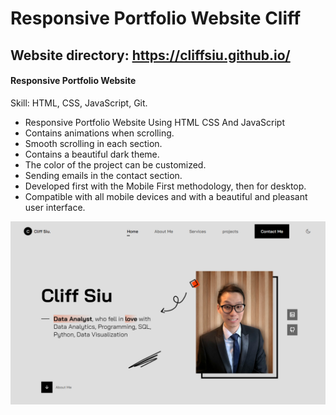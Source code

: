 # Responsive Portfolio Website Cliff
## Website directory: https://cliffsiu.github.io/
#### Responsive Portfolio Website 


Skill: HTML, CSS, JavaScript, Git.

- Responsive Portfolio Website Using HTML CSS And JavaScript
- Contains animations when scrolling.
- Smooth scrolling in each section.
- Contains a beautiful dark theme.
- The color of the project can be customized.
- Sending emails in the contact section.
- Developed first with the Mobile First methodology, then for desktop.
- Compatible with all mobile devices and with a beautiful and pleasant user interface.


![Resume cv](/preview.png)